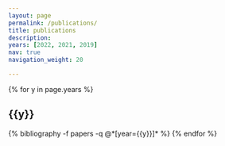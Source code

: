 ```yaml
---
layout: page
permalink: /publications/
title: publications
description:
years: [2022, 2021, 2019]
nav: true
navigation_weight: 20

---
```


<div class="publications">

{% for y in page.years %}
  <h2 class="year">{{y}}</h2>
  {% bibliography -f papers -q @*[year={{y}}]* %}
{% endfor %}

</div>
